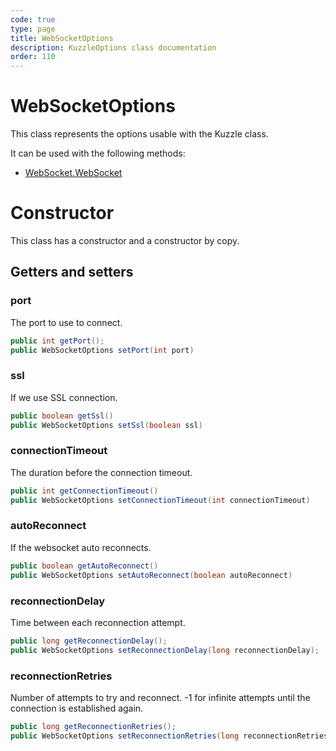 ```yaml
---
code: true
type: page
title: WebSocketOptions
description: KuzzleOptions class documentation
order: 110
---
```


# WebSocketOptions

This class represents the options usable with the Kuzzle class.

It can be used with the following methods:
 - [WebSocket.WebSocket](/sdk/java/3/protocols/websocket)

# Constructor

This class has a constructor and a constructor by copy.

## Getters and setters

### port

The port to use to connect.

```java
public int getPort();
public WebSocketOptions setPort(int port)
```

### ssl

If we use SSL connection.

```java
public boolean getSsl()
public WebSocketOptions setSsl(boolean ssl)
```

### connectionTimeout

The duration before the connection timeout.

```java
public int getConnectionTimeout()
public WebSocketOptions setConnectionTimeout(int connectionTimeout)
```

### autoReconnect

If the websocket auto reconnects.

```java
public boolean getAutoReconnect()
public WebSocketOptions setAutoReconnect(boolean autoReconnect)
```

### reconnectionDelay

Time between each reconnection attempt.

```java
public long getReconnectionDelay();
public WebSocketOptions setReconnectionDelay(long reconnectionDelay);
```

### reconnectionRetries

Number of attempts to try and reconnect. -1 for infinite attempts until the connection is established again.

```java
public long getReconnectionRetries();
public WebSocketOptions setReconnectionRetries(long reconnectionRetries);
```
